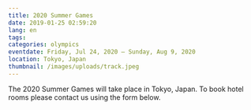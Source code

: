 ```yaml
---
title: 2020 Summer Games
date: 2019-01-25 02:59:20
lang: en
tags:
categories: olympics
eventdate: Friday, Jul 24, 2020 – Sunday, Aug 9, 2020
location: Tokyo, Japan
thumbnail: /images/uploads/track.jpeg
---
```


The 2020 Summer Games will take place in Tokyo, Japan. To book hotel rooms please contact us using the form below.